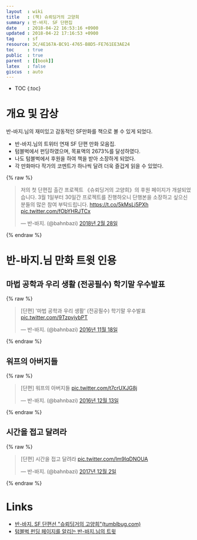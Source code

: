 ```yaml
---
layout  : wiki
title   : (책) 슈뢰딩거의 고양희
summary : 반-바지. SF 단편집
date    : 2018-04-22 16:53:16 +0900
updated : 2018-04-22 17:16:53 +0900
tag     : sf
resource: 3C/4E167A-BC91-4765-B8D5-FE761EE3AE24
toc     : true
public  : true
parent  : [[book]]
latex   : false
giscus  : auto
---
```

* TOC
{:toc}

# 개요 및 감상

반-바지.님의 재미있고 감동적인 SF만화를 책으로 볼 수 있게 되었다.

* 반-바지.님의 트위터 연재 SF 단편 만화 모음집.
* 텀블벅에서 펀딩하였으며, 목표액의 2673%를 달성하였다.
* 나도 텀블벅에서 후원을 하여 책을 받아 소장하게 되었다.
* 각 만화마다 작가의 코멘트가 하나씩 달려 더욱 즐겁게 읽을 수 있었다.

{% raw %}
<blockquote class="twitter-tweet" data-lang="ko"><p lang="ko" dir="ltr">저의 첫 단편집 출간 프로젝트 《슈뢰딩거의 고양희》의 후원 페이지가 개설되었습니다. 3월 1일부터 30일간 프로젝트를 진행하오니 단행본을 소장하고 싶으신 분들의 많은 참여 부탁드립니다. <a href="https://t.co/5kMsLj5PXh">https://t.co/5kMsLj5PXh</a> <a href="https://t.co/fObYHRJTCx">pic.twitter.com/fObYHRJTCx</a></p>&mdash; 반-바지. (@bahnbazi) <a href="https://twitter.com/bahnbazi/status/968866905980157952?ref_src=twsrc%5Etfw">2018년 2월 28일</a></blockquote>
<script async src="https://platform.twitter.com/widgets.js" charset="utf-8"></script>
{% endraw %}

# 반-바지.님 만화 트윗 인용

## 마법 공학과 우리 생활 (전공필수) 학기말 우수발표

{% raw %}
<blockquote class="twitter-tweet" data-lang="ko"><p lang="ko" dir="ltr">[단편] &#39;마법 공학과 우리 생활&#39; (전공필수) 학기말 우수발표 <a href="https://t.co/9TzpvjybPT">pic.twitter.com/9TzpvjybPT</a></p>&mdash; 반-바지. (@bahnbazi) <a href="https://twitter.com/bahnbazi/status/799573548494790656?ref_src=twsrc%5Etfw">2016년 11월 18일</a></blockquote>
<script async src="https://platform.twitter.com/widgets.js" charset="utf-8"></script>
{% endraw %}

## 워프의 아버지들

{% raw %}
<blockquote class="twitter-tweet" data-lang="ko"><p lang="ko" dir="ltr">[단편] 워프의 아버지들 <a href="https://t.co/t7crUXJG8j">pic.twitter.com/t7crUXJG8j</a></p>&mdash; 반-바지. (@bahnbazi) <a href="https://twitter.com/bahnbazi/status/808604580049104900?ref_src=twsrc%5Etfw">2016년 12월 13일</a></blockquote>
<script async src="https://platform.twitter.com/widgets.js" charset="utf-8"></script>
{% endraw %}

## 시간을 접고 달려라

{% raw %}
<blockquote class="twitter-tweet" data-lang="ko"><p lang="ko" dir="ltr">[단편] 시간을 접고 달려라 <a href="https://t.co/Im9IqDNOUA">pic.twitter.com/Im9IqDNOUA</a></p>&mdash; 반-바지. (@bahnbazi) <a href="https://twitter.com/bahnbazi/status/937003937311350784?ref_src=twsrc%5Etfw">2017년 12월 2일</a></blockquote>
<script async src="https://platform.twitter.com/widgets.js" charset="utf-8"></script>
{% endraw %}

# Links

* [반-바지. SF 단편선 "슈뢰딩거의 고양희"(tumblbug.com)](https://www.tumblbug.com/bahnbazi_1 )
* [텀블벅 펀딩 페이지를 알리는 반-바지.님의 트윗](https://twitter.com/bahnbazi/status/968866905980157952 )
